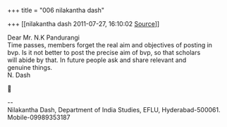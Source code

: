 +++
title = "006 nilakantha dash"

+++
[[nilakantha dash	2011-07-27, 16:10:02 [Source](https://groups.google.com/g/bvparishat/c/H8dpEk34yl4)]]



Dear Mr. N.K Pandurangi  
Time passes, members forget the real aim and objectives of posting in  
bvp. Is it not better to post the precise aim of bvp, so that scholars  
will abide by that. In future people ask and share relevant and  
genuine things.  
N. Dash



  
--  
Nilakantha Dash, Department of India Studies, EFLU, Hyderabad-500061.  
Mobile-09989353187  

